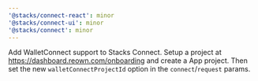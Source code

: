 ```yaml
---
'@stacks/connect-react': minor
'@stacks/connect-ui': minor
'@stacks/connect': minor
---
```


Add WalletConnect support to Stacks Connect. Setup a project at https://dashboard.reown.com/onboarding and create a App project. Then set the new `walletConnectProjectId` option in the `connect`/`request` params.
